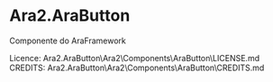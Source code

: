 # Ara2.AraButton
Componente do AraFramework

Licence: Ara2.AraButton\Ara2\Components\AraButton\LICENSE.md
CREDITS: Ara2.AraButton\Ara2\Components\AraButton\CREDITS.md
